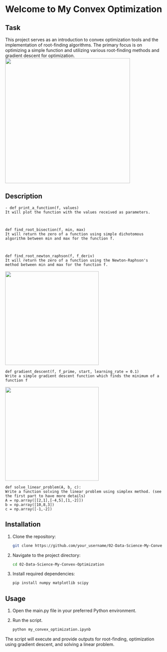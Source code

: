 # Welcome to My Convex Optimization

## Task
This project serves as an introduction to convex optimization tools and the implementation of root-finding algorithms. 
The primary focus is on optimizing a simple function and utilizing various root-finding methods and gradient descent 
for optimization.
<img src="https://storage.googleapis.com/qwasar-public/track-ds/convex_vs_non_convex.png" width="400">


## Description
    - def print_a_function(f, values)
    It will plot the function with the values received as parameters.



    def find_root_bisection(f, min, max)
    It will return the zero of a function using simple dichotomous algorithm between min and max for the function f.

    

    def find_root_newton_raphson(f, f_deriv)
    It will return the zero of a function using the Newton-Raphson's method between min and max for the function f.

<img src="https://storage.googleapis.com/qwasar-public/track-ds/brent_example.png" width="300" height="300">

    def gradient_descent(f, f_prime, start, learning_rate = 0.1)
    Write a simple gradient descent function which finds the minimum of a function f

<p><img src="https://storage.googleapis.com/qwasar-public/gradient_descent.png" width="300" height="300"> </p>


    def solve_linear_problem(A, b, c):
    Write a function solving the linear problem using simplex method. (see the first part to have more details)
    A = np.array([[2,1],[-4,5],[1,-2]])
    b = np.array([10,8,3])
    c = np.array([-1,-2])


## Installation
1. Clone the repository:

   ```bash
   git clone https://github.com/your_username/02-Data-Science-My-Convex-Optimization.git
   ```

2. Navigate to the project directory:

    ```bash
    cd 02-Data-Science-My-Convex-Optimization
    ```

3. Install required dependencies:

    ```bash
    pip install numpy matplotlib scipy
    ```

## Usage
1. Open the main.py file in your preferred Python environment.
2. Run the script.

    ```bash
    python my_convex_optimization.ipynb
    ```

The script will execute and provide outputs for root-finding, optimization using gradient descent, and solving a linear problem.









